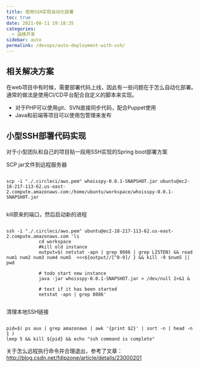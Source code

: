 ```yaml
---
title: 使用SSH实现自动化部署
toc: true
date: 2021-08-11 19:18:35
categories: 
  - 运维开发
sidebar: auto
permalink: /devops/auto-deployment-with-ssh/
---
```


## 相关解决方案

在web项目中有时候，需要部署代码上线，因此有一些问题在于怎么自动化部署。通常的做法是使用CI/CD平台配合自定义的脚本来实现。

- 对于PHP可以使用git、SVN直接同步代码，配合Puppet使用
- Java和前端等项目可以使用包管理来发布

## 小型SSH部署代码实现

对于小型团队和自己的项目贴一段用SSH实现的Spring boot部署方案

SCP jar文件到远程服务器

```shell

scp -i "./.circleci/aws.pem" whoisspy-0.0.1-SNAPSHOT.jar ubuntu@ec2-18-217-113-62.us-east-2.compute.amazonaws.com:/home/ubuntu/workspace/whoisspy-0.0.1-SNAPSHOT.jar


```

kill原来的端口，然后启动新的进程

```shell

ssh -i "./.circleci/aws.pem" ubuntu@ec2-18-217-113-62.us-east-2.compute.amazonaws.com 'ls
            cd workspace
            #kill old instance
            output=$( netstat -apn | grep 8086 | grep LISTEN) && read num1 num2 num3 num4 num5  <<<${output//[^0-9]/ } && kill -9 $num5 || pwd

            # todo start new instance
            java -jar whoisspy-0.0.1-SNAPSHOT.jar > /dev/null 2>&1 &

            # test if it has been started
            netstat -apn | grep 8086'


```

清理本地SSH链接

```shell

pid=$( ps aux | grep amazonaws | awk '{print $2}' | sort -n | head -n 1 )
leep 5 && kill ${pid} && echo "ssh command is complete"

```

关于怎么远程执行命令并合理退出，参考了文章：http://blog.csdn.net/fdipzone/article/details/23000201


